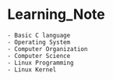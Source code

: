 # Learning_Note

	- Basic C language
	- Operating System
	- Computer Organization
	- Computer Science
	- Linux Programming
	- Linux Kernel

